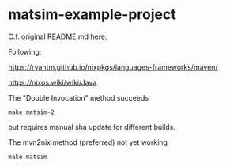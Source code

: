 # matsim-example-project

C.f. original README.md [here](./README_orig.md).

Following:

https://ryantm.github.io/nixpkgs/languages-frameworks/maven/

https://nixos.wiki/wiki/Java


The "Double Invocation" method succeeds
```
make matsim-2
```
but requires manual sha update for different builds.


The mvn2nix method (preferred) not yet working
```
make matsim
```


